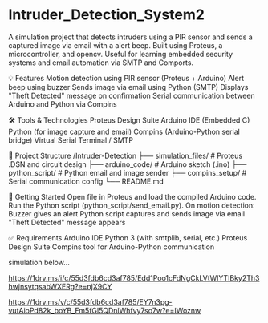 # Intruder_Detection_System2
A simulation project that detects intruders using a PIR sensor and sends a captured image via email with a alert beep. Built using Proteus, a microcontroller, and opencv. Useful for learning embedded security systems and email automation via SMTP and Comports.

💡 Features
Motion detection using PIR sensor (Proteus + Arduino)
Alert beep using buzzer
Sends image via email using Python (SMTP)
Displays "Theft Detected" message on confirmation
Serial communication between Arduino and Python via Compins

🛠️ Tools & Technologies
Proteus Design Suite
Arduino IDE (Embedded C)
Python (for image capture and email)
Compins (Arduino-Python serial bridge)
Virtual Serial Terminal / SMTP

📁 Project Structure
/Intruder-Detection
├── simulation_files/      # Proteus .DSN and circuit design
├── arduino_code/          # Arduino sketch (.ino)
├── python_script/         # Python email and image sender
├── compins_setup/         # Serial communication config
└── README.md

🚀 Getting Started
Open file in Proteus and load the compiled Arduino code.
Run the Python script (python_script/send_email.py).
On motion detection:
Buzzer gives an alert
Python script captures and sends image via email
"Theft Detected" message appears

✅ Requirements
Arduino IDE
Python 3 (with smtplib, serial, etc.)
Proteus Design Suite
Compins tool for Arduino-Python communication

simulation below...

https://1drv.ms/i/c/55d3fdb6cd3af785/Edd1Poo1cFdNgCkLVtWlYTIBky2Th3hwjnsytqsabWXERg?e=njX9CY

https://1drv.ms/v/c/55d3fdb6cd3af785/EY7n3pg-vutAioPd82k_boYB_Fm5fGl5QDnlWhfvy7so7w?e=IWoznw

